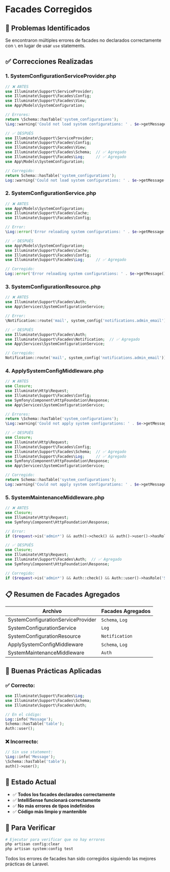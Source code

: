 # Facades Corregidos

## 🚨 **Problemas Identificados**
Se encontraron múltiples errores de facades no declarados correctamente con `\` en lugar de usar `use` statements.

## ✅ **Correcciones Realizadas**

### 1. **SystemConfigurationServiceProvider.php**
```php
// ❌ ANTES
use Illuminate\Support\ServiceProvider;
use Illuminate\Support\Facades\Config;
use Illuminate\Support\Facades\View;
use App\Models\SystemConfiguration;

// Errores:
return \Schema::hasTable('system_configurations');
\Log::warning('Could not load system configurations: ' . $e->getMessage());

// ✅ DESPUÉS
use Illuminate\Support\ServiceProvider;
use Illuminate\Support\Facades\Config;
use Illuminate\Support\Facades\View;
use Illuminate\Support\Facades\Schema;  // ✅ Agregado
use Illuminate\Support\Facades\Log;     // ✅ Agregado
use App\Models\SystemConfiguration;

// Corregido:
return Schema::hasTable('system_configurations');
Log::warning('Could not load system configurations: ' . $e->getMessage());
```

### 2. **SystemConfigurationService.php**
```php
// ❌ ANTES
use App\Models\SystemConfiguration;
use Illuminate\Support\Facades\Cache;
use Illuminate\Support\Facades\Config;

// Error:
\Log::error('Error reloading system configurations: ' . $e->getMessage());

// ✅ DESPUÉS
use App\Models\SystemConfiguration;
use Illuminate\Support\Facades\Cache;
use Illuminate\Support\Facades\Config;
use Illuminate\Support\Facades\Log;     // ✅ Agregado

// Corregido:
Log::error('Error reloading system configurations: ' . $e->getMessage());
```

### 3. **SystemConfigurationResource.php**
```php
// ❌ ANTES
use Illuminate\Support\Facades\Auth;
use App\Services\SystemConfigurationService;

// Error:
\Notification::route('mail', system_config('notifications.admin_email'))

// ✅ DESPUÉS
use Illuminate\Support\Facades\Auth;
use Illuminate\Support\Facades\Notification;  // ✅ Agregado
use App\Services\SystemConfigurationService;

// Corregido:
Notification::route('mail', system_config('notifications.admin_email'))
```

### 4. **ApplySystemConfigMiddleware.php**
```php
// ❌ ANTES
use Closure;
use Illuminate\Http\Request;
use Illuminate\Support\Facades\Config;
use Symfony\Component\HttpFoundation\Response;
use App\Services\SystemConfigurationService;

// Errores:
return \Schema::hasTable('system_configurations');
\Log::warning('Could not apply system configurations: ' . $e->getMessage());

// ✅ DESPUÉS
use Closure;
use Illuminate\Http\Request;
use Illuminate\Support\Facades\Config;
use Illuminate\Support\Facades\Schema;  // ✅ Agregado
use Illuminate\Support\Facades\Log;     // ✅ Agregado
use Symfony\Component\HttpFoundation\Response;
use App\Services\SystemConfigurationService;

// Corregido:
return Schema::hasTable('system_configurations');
Log::warning('Could not apply system configurations: ' . $e->getMessage());
```

### 5. **SystemMaintenanceMiddleware.php**
```php
// ❌ ANTES
use Closure;
use Illuminate\Http\Request;
use Symfony\Component\HttpFoundation\Response;

// Error:
if ($request->is('admin*') && auth()->check() && auth()->user()->hasRole('SuperAdmin')) {

// ✅ DESPUÉS
use Closure;
use Illuminate\Http\Request;
use Illuminate\Support\Facades\Auth;  // ✅ Agregado
use Symfony\Component\HttpFoundation\Response;

// Corregido:
if ($request->is('admin*') && Auth::check() && Auth::user()->hasRole('SuperAdmin')) {
```

## 📋 **Resumen de Facades Agregados**

| Archivo | Facades Agregados |
|---------|-------------------|
| SystemConfigurationServiceProvider | `Schema`, `Log` |
| SystemConfigurationService | `Log` |
| SystemConfigurationResource | `Notification` |
| ApplySystemConfigMiddleware | `Schema`, `Log` |
| SystemMaintenanceMiddleware | `Auth` |

## 🎯 **Buenas Prácticas Aplicadas**

### ✅ **Correcto:**
```php
use Illuminate\Support\Facades\Log;
use Illuminate\Support\Facades\Schema;
use Illuminate\Support\Facades\Auth;

// En el código:
Log::info('Message');
Schema::hasTable('table');
Auth::user();
```

### ❌ **Incorrecto:**
```php
// Sin use statement:
\Log::info('Message');
\Schema::hasTable('table');
auth()->user();
```

## 🚀 **Estado Actual**
- ✅ **Todos los facades declarados correctamente**
- ✅ **IntelliSense funcionará correctamente**
- ✅ **No más errores de tipos indefinidos**
- ✅ **Código más limpio y mantenible**

## 🧪 **Para Verificar**
```bash
# Ejecutar para verificar que no hay errores
php artisan config:clear
php artisan system:config test
```

Todos los errores de facades han sido corregidos siguiendo las mejores prácticas de Laravel.
